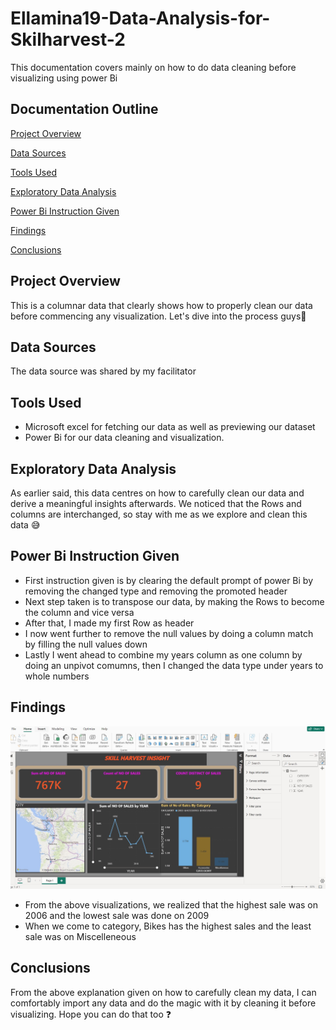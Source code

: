 # Ellamina19-Data-Analysis-for-Skilharvest-2
This documentation covers mainly on how to do data cleaning before visualizing using power Bi

## Documentation Outline

[Project Overview](#project-overview)

[Data Sources](#Data-sources)

[Tools Used](#tools-used)

[Exploratory Data Analysis](#exploratory-data-analysis)


[Power Bi Instruction Given](#power-Bi-instruction-given)

[Findings](#findings)

[Conclusions](#conclusions)

## Project Overview
This is a columnar data that clearly shows how to properly clean our data before commencing any visualization. Let's dive into the process guys💃
 
## Data Sources
The data source was shared by my facilitator 

## Tools Used
- Microsoft excel for fetching our data as well as previewing our dataset
- Power Bi for our data cleaning and visualization.

## Exploratory Data Analysis
As earlier said, this data centres on how to carefully clean our data and derive a meaningful insights afterwards. We noticed that the Rows and columns are interchanged, so stay with me as we explore and clean this data 😅

## Power Bi Instruction Given
- First instruction given is by clearing the default prompt of power Bi by removing the changed type and removing the promoted header
- Next step taken is to transpose our data, by making the Rows to become the column and vice versa
- After that, I made my first Row as header
- I now went further to remove the null values by doing a column match by filling the null values down
- Lastly I went ahead to combine my years column as one column by doing an unpivot comumns, then I changed the data type under years to whole numbers

## Findings
![data](https://github.com/Ellamina19/Ellamina19-Data-Analysis-for-Skilharvest-2/blob/main/skillharvest%20visual.jpg)

- From the above visualizations, we realized that the highest sale was on 2006 and the lowest sale was done on 2009
- When we come to category, Bikes has the highest sales and the least sale was on Miscelleneous

## Conclusions
From the above explanation given on how to carefully clean my data, I can comfortably import any data and do the magic with it by cleaning it before visualizing.
Hope you can do that too ❓

